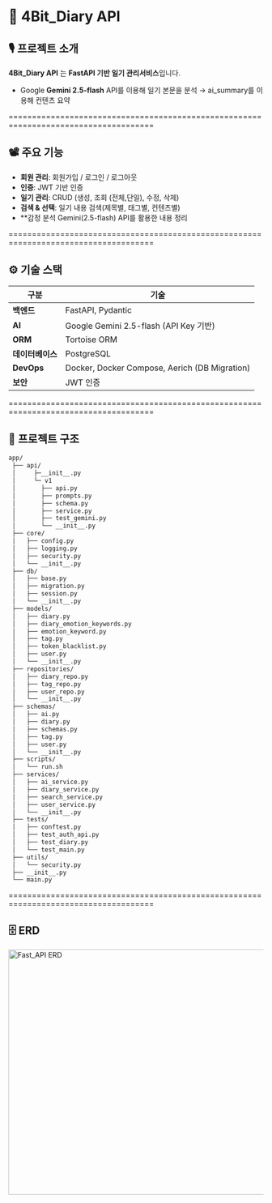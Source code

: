 # 💽 4Bit_Diary API

## 🎙️ 프로젝트 소개
**4Bit_Diary API** 는 **FastAPI 기반 일기 관리서비스**입니다.  

- Google **Gemini 2.5-flash** API를 이용해 일기 본문을 분석 → ai_summary를 이용해 컨텐츠 요약
 
=====================================================================================


## 📽️ 주요 기능
- **회원 관리**: 회원가입 / 로그인 / 로그아웃  
- **인증**: JWT 기반 인증  
- **일기 관리**: CRUD (생성, 조회 (전체,단일), 수정, 삭제)  
- **검색 & 선택**: 일기 내용 검색(제목별, 태그별, 컨텐츠별)  
- **감정 분석 Gemini(2.5-flash) API를 활용한 내용 정리

=====================================================================================

## ⚙️ 기술 스택
| 구분 | 기술 |
|------|------|
| **백엔드** | FastAPI, Pydantic |
| **AI** | Google Gemini 2.5-flash (API Key 기반) |
| **ORM** | Tortoise ORM |
| **데이터베이스** | PostgreSQL |
| **DevOps** | Docker, Docker Compose, Aerich (DB Migration) |
| **보안** | JWT 인증 |


=====================================================================================


## 📂 프로젝트 구조
```bash
app/
 ├── api/
 │     ├─__init__.py
 │     └─ v1
 │       ├── api.py
 │       ├── prompts.py
 │       ├── schema.py
 │       ├── service.py
 │       ├── test_gemini.py
 │       └── __init__.py
 ├── core/
 │   ├── config.py
 │   ├── logging.py
 │   ├── security.py
 │   └── __init__.py
 ├── db/
 │   ├── base.py
 │   ├── migration.py
 │   ├── session.py
 │   └── __init__.py
 ├── models/
 │   ├── diary.py
 │   ├── diary_emotion_keywords.py
 │   ├── emotion_keyword.py
 │   ├── tag.py
 │   ├── token_blacklist.py
 │   ├── user.py
 │   └── __init__.py
 ├── repositories/
 │   ├── diary_repo.py
 │   ├── tag_repo.py
 │   ├── user_repo.py
 │   └── __init__.py
 ├── schemas/
 │   ├── ai.py
 │   ├── diary.py
 │   ├── schemas.py
 │   ├── tag.py
 │   ├── user.py
 │   └── __init__.py
 ├── scripts/
 │   └── run.sh
 ├── services/
 │   ├── ai_service.py
 │   ├── diary_service.py
 │   ├── search_service.py
 │   ├── user_service.py
 │   └── __init__.py
 ├── tests/
 │   ├── conftest.py
 │   ├── test_auth_api.py
 │   ├── test_diary.py
 │   └── test_main.py
 ├── utils/
 │   └── security.py
 ├── __init__.py
 └── main.py
```
 
=====================================================================================

## 🗄 ERD

<img width="1098" height="484" alt="Fast_API ERD " src="https://github.com/user-attachments/assets/0bcdfbb0-a9f9-4da3-9f1c-34f82bef84b1" />
